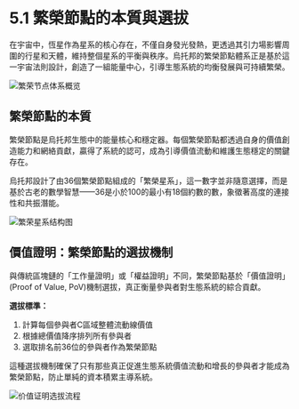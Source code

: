 # 5.1 繁榮節點的本質與選拔

在宇宙中，恆星作為星系的核心存在，不僅自身發光發熱，更透過其引力場影響周圍的行星和天體，維持整個星系的平衡與秩序。烏托邦的繁榮節點體系正是基於這一宇宙法則設計，創造了一組能量中心，引導生態系統的均衡發展與可持續繁榮。

![繁荣节点体系概览](/images/图10.svg)

## 繁榮節點的本質

繁榮節點是烏托邦生態中的能量核心和穩定器。每個繁榮節點都透過自身的價值創造能力和網絡貢獻，贏得了系統的認可，成為引導價值流動和維護生態穩定的關鍵存在。

烏托邦設計了由36個繁榮節點組成的「繁榮星系」，這一數字並非隨意選擇，而是基於古老的數學智慧——36是小於100的最小有18個約數的數，象徵著高度的連接性和共振潛能。

![繁荣星系结构图](/images/图11.svg)

## 價值證明：繁榮節點的選拔機制

與傳統區塊鏈的「工作量證明」或「權益證明」不同，繁榮節點基於「價值證明」(Proof of Value, PoV)機制選拔，真正衡量參與者對生態系統的綜合貢獻。

**選拔標準：**
1. 計算每個參與者C區域整體流動線價值
2. 根據總價值降序排列所有參與者
3. 選取排名前36位的參與者作為繁榮節點

這種選拔機制確保了只有那些真正促進生態系統價值流動和增長的參與者才能成為繁榮節點，防止單純的資本積累主導系統。

![价值证明选拔流程](/images/图12.svg)